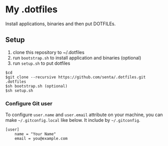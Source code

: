 # My .dotfiles

Install applications, binaries and then put DOTFILEs.

## Setup

1. clone this repository to ~/.dotfiles
2. run `bootstrap.sh` to install application and binaries (optional)
3. run `setup.sh` to put dotfiles

```
$cd
$git clone --recursive https://github.com/senta/.dotfiles.git .dotfiles
$sh bootstrap.sh (optional)
$sh setup.sh
```

### Configure Git user

To configure `user.name` and `user.email` attribute on your machine, you can make `~/.gitconfig.local` like below. It include by `~/.gitconfig`.

```
[user]
    name = "Your Name"
    email = you@example.com
```
